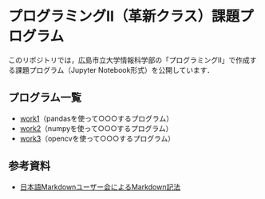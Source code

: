 # プログラミングⅡ（革新クラス）課題プログラム

このリポジトリでは，広島市立大学情報科学部の「プログラミングⅡ」で作成する課題プログラム（Jupyter Notebook形式）を公開しています．

## プログラム一覧

- [work1](https://github.com/mitsugami/Prog2kakushin/blob/main/work1.ipynb)（pandasを使って○○○するプログラム）
- [work2](https://github.com/mitsugami/Prog2kakushin/blob/main/work2.ipynb)（numpyを使って○○○するプログラム）
- [work3](https://github.com/mitsugami/Prog2kakushin/blob/main/work3.ipynb)（opencvを使って○○○するプログラム）

## 参考資料

- [日本語Markdownユーザー会によるMarkdown記法](https://www.markdown.jp/syntax/)
